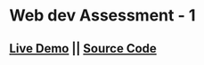 # Web dev Assessment - 1

## [Live Demo](https://aineai-dev1.netlify.app/) || [Source Code](https://github.com/pronayguha13/aine.ai-dev.git)
